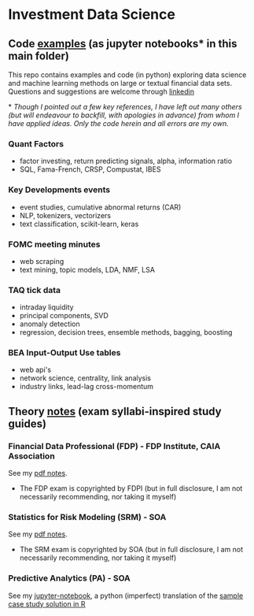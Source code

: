 # Investment Data Science

## Code [examples](examples) (as jupyter notebooks* in this main folder)

This repo contains examples and code (in python) exploring data science and machine learning methods
on large or textual financial data sets.  Questions and suggestions are welcome through
[linkedin](https://www.linkedin.com/in/terencelim)

\* _Though I pointed out a few key references, I have left out many others
(but will endeavour to backfill, with apologies in advance) from whom I have applied ideas.
Only the code herein and all errors are my own._ 

### Quant Factors
- factor investing, return predicting signals, alpha, information ratio
- SQL, Fama-French, CRSP, Compustat, IBES

### Key Developments events
- event studies, cumulative abnormal returns (CAR)
- NLP, tokenizers, vectorizers
- text classification, scikit-learn, keras

### FOMC meeting minutes
- web scraping
- text mining, topic models, LDA, NMF, LSA

### TAQ tick data
- intraday liquidity
- principal components, SVD
- anomaly detection
- regression, decision trees, ensemble methods, bagging, boosting

### BEA Input-Output Use tables
- web api's
- network science, centrality, link analysis
- industry links, lead-lag cross-momentum

## Theory [notes](notes) (exam syllabi-inspired study guides)

### Financial Data Professional (FDP) - FDP Institute, CAIA Association
See my [pdf notes](https://terence-lim.github.io/notes/FDP.pdf).

- The FDP exam is copyrighted by FDPI
(but in full disclosure, I am not necessarily recommending, nor taking it myself)

### Statistics for Risk Modeling (SRM) - SOA
See my [pdf notes](https://terence-lim.github.io/notes/SRM.pdf).

- The SRM exam is copyrighted by SOA
(but in full disclosure, I am not necessarily recommending, nor taking it myself)

### Predictive Analytics (PA) - SOA
See my [jupyter-notebook](notes/exam-pa-hospital-readmission-sample-sol.ipynb),
a python (imperfect) translation of the
[sample case study solution in R](https://www.soa.org/education/exam-req/edu-exam-pa-detail/)
